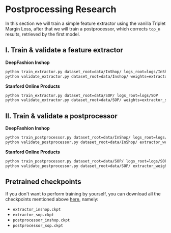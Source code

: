 # Postprocessing Research

In this section we will train a simple feature extractor using the vanilla Triplet Margin Loss, after that we will
train a postprocessor, which corrects `top_n` results, retrieved by the first model.

## I. Train & validate a feature extractor

**DeepFashion Inshop**
```bash
python train_extractor.py dataset_root=data/InShop/ logs_root=logs/InShop
python validate_extractor.py dataset_root=data/Inshop/ weights=extractor_inshop.ckpt
```

**Stanford Online Products**
```bash
python train_extractor.py dataset_root=data/SOP/ logs_root=logs/SOP
python validate_extractor.py dataset_root=data/SOP/ weights=extractor_sop.ckpt
```

## II. Train & validate a postprocessor

**DeepFashion Inshop**
```bash
python train_postprocessor.py dataset_root=data/InShop/ logs_root=logs/InShop extractor_weights=extractor_inshop.ckpt
python validate_postprocessor.py dataset_root=data/InShop/ extractor_weights=extractor_inshop.ckpt postprocessor_weights=postprocessor_inshop.ckpt
```

**Stanford Online Products**
```bash
python train_postprocessor.py dataset_root=data/SOP/ logs_root=logs/SOP extractor_weights=extractor_sop.ckpt
python validate_postprocessor.py dataset_root=data/SOP/ extractor_weights=extractor_sop.ckpt postprocessor_weights=postprocessor_sop.ckpt
```

## Pretrained checkpoints
If you don't want to perform training by yourself, you can download all the checkpoints mentioned above
[here](https://drive.google.com/drive/folders/1EIuAJYmgMq9AkUomHaxU8thiYyQ3kCxn?usp=share_link), namely:
* `extractor_inshop.ckpt`
* `extractor_sop.ckpt`
* `postprocessor_inshop.ckpt`
* `postprocessor_sop.ckpt`
